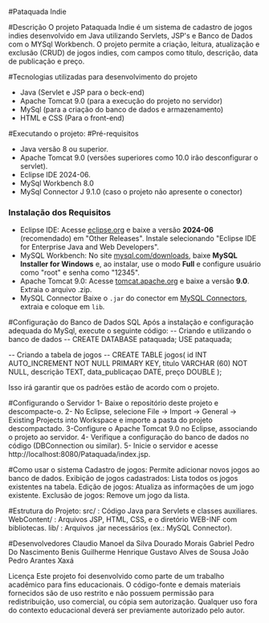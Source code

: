 #Pataquada Indie

#Descrição
O projeto Pataquada Indie é um sistema de cadastro de jogos indies desenvolvido em Java utilizando Servlets, JSP's e Banco de Dados com o MYSql Workbench. O projeto permite a criação, leitura, atualização e exclusão (CRUD) de jogos indies, com campos como título, descrição, data de publicação e preço.

#Tecnologias utilizadas para desenvolvimento do projeto
- Java (Servlet e JSP para o beck-end)
- Apache Tomcat 9.0 (para a execução do projeto no servidor)
- MySql (para a criação do banco de dados e armazenamento)
- HTML e CSS (Para o front-end)

#Executando o projeto:
#Pré-requisitos
- Java versão 8 ou superior.
- Apache Tomcat 9.0 (versões superiores como 10.0 irão desconfigurar o servlet).
- Eclipse IDE 2024-06.
- MySql Workbench 8.0
- MySql Connector J 9.1.0 (caso o projeto não apresente o conector)

### Instalação dos Requisitos
- Eclipse IDE: Acesse [eclipse.org](https://eclipse.org) e baixe a versão **2024-06** (recomendado) em "Other Releases". Instale selecionando "Eclipse IDE for Enterprise Java and Web Developers". 
- MySQL Workbench: No site [mysql.com/downloads](https://mysql.com/downloads), baixe **MySQL Installer for Windows** e, ao instalar, use o modo **Full** e configure usuário como "root" e senha como "12345".
- Apache Tomcat 9.0: Acesse [tomcat.apache.org](https://tomcat.apache.org) e baixe a versão **9.0**. Extraia o arquivo .zip.
- MySQL Connector Baixe o `.jar` do conector em [MySQL Connectors](https://dev.mysql.com/downloads/connector/), extraia e coloque em `lib`.

#Configuração do Banco de Dados SQL
Após a instalação e configuração adequada do MySql, execute o seguinte código:
-- Criando e utilizando o banco de dados --
CREATE DATABASE pataquada;
USE pataquada;

-- Criando a tabela de jogos --
CREATE TABLE jogos(
id INT AUTO_INCREMENT NOT NULL PRIMARY KEY,
titulo VARCHAR (60) NOT NULL,
descrição TEXT,
data_publicaçao DATE,
preço DOUBLE
);

Isso irá garantir que os padrões estão de acordo com o projeto.

#Configurando o Servidor
1- Baixe o repositório deste projeto e descompacte-o.
2- No Eclipse, selecione File -> Import -> General -> Existing Projects into Workspace e importe a pasta do projeto descompactado.
3-Configure o Apache Tomcat 9.0 no Eclipse, associando o projeto ao servidor.
4- Verifique a configuração do banco de dados no código (DBConnection ou similar).
5- Inicie o servidor e acesse http://localhost:8080/Pataquada/index.jsp.

#Como usar o sistema
Cadastro de jogos: Permite adicionar novos jogos ao banco de dados.
Exibição de jogos cadastrados: Lista todos os jogos existentes na tabela.
Edição de jogos: Atualiza as informações de um jogo existente.
Exclusão de jogos: Remove um jogo da lista.

#Estrutura do Projeto:
src/ : Código Java para Servlets e classes auxiliares.
WebContent/ : Arquivos JSP, HTML, CSS, e o diretório WEB-INF com bibliotecas.
lib/ : Arquivos .jar necessários (ex.: MySQL Connector).

#Desenvolvedores
Claudio Manoel da Silva Dourado Morais
Gabriel Pedro Do Nascimento Benis
Guilherme Henrique 
Gustavo Alves de Sousa
João Pedro Arantes Xaxá

Licença
Este projeto foi desenvolvido como parte de um trabalho acadêmico para fins educacionais. O código-fonte e demais materiais fornecidos são de uso restrito e não possuem 
permissão para redistribuição, uso comercial, ou cópia sem autorização. Qualquer uso fora do contexto educacional deverá ser previamente autorizado pelo autor.
